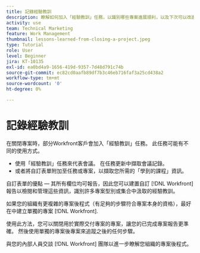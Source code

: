 ```yaml
---
title: 記錄經驗教訓
description: 瞭解如何加入「經驗教訓」任務，以識別哪些專案進展順利，以及下次可以改進哪些專案。
activity: use
team: Technical Marketing
feature: Work Management
thumbnail: lessons-learned-from-closing-a-project.jpeg
type: Tutorial
role: User
level: Beginner
jira: KT-10135
exl-id: ea0bd4a9-1656-419d-9357-7d48d791c74b
source-git-commit: ec82cd0aafb89df7b3c46eb716faf3a25cd438a2
workflow-type: tm+mt
source-wordcount: '0'
ht-degree: 0%

---
```


# 記錄經驗教訓

在關閉專案時，部分Workfront客戶會加入「經驗教訓」任務。 此任務可能有不同的使用方式。

* 使用「經驗教訓」任務來代表會議。 在任務更新中擷取會議記錄。
* 或者將自訂表單附加至任務或專案，以擷取您所需的「學到的課程」資訊。

自訂表單的優點 — 其所有欄位均可報告，因此您可以建置自訂 [!DNL Workfront] 報告以檢閱和管理這些資訊，識別許多專案型別或集合中汲取的經驗教訓。

如果您的組織有更複雜的專案後程式（有足夠的步驟符合專案本身的資格），最好在中建立單獨的專案 [!DNL Workfront].

使用此方法，您可以關閉用於實際交付專案的專案，讓您的已完成專案報告更準確。 然後使用單獨的專案後專案來追蹤之後的任何步驟。

與您的內部人員交談 [!DNL Workfront] 團隊以進一步瞭解您組織的專案後程式。
